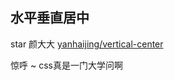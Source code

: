 ## 水平垂直居中



star 颜大大 [yanhaijing/vertical-center](https://github.com/yanhaijing/vertical-center)

惊呼 ~ css真是一门大学问啊